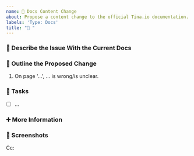 ```yaml
---
name: 📝 Docs Content Change
about: Propose a content change to the official Tina.io documentation.
labels: 'Type: Docs'
title: "📝 "
---
```


<!-- **Tip:** Delete parts that are not relevant -->

### 💫 Describe the Issue With the Current Docs
<!-- A clear and concise description of the current limitation(s) of the docs is -->

### 📝 Outline the Proposed Change
<!-- Please provide an ordered summary on what should be changes -->
1. On page '...', ... is wrong/is unclear.

### 💼 Tasks
<!-- Add GitHub tasks in a measurable, check-box manner -->
- [ ] ...

### ➕ More Information
<!-- Add any other context here, this section is useful for adding context for other users to understand and refine the suggestion -->

### 📸 Screenshots 
<!-- If applicable, add screenshots that are relevant to the feature or proposal -->

<!-- Below the Cc, @ mention users who should be in the loop -->
Cc: 
